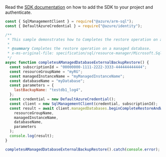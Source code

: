 Read the [SDK documentation](https://github.com/Azure/azure-sdk-for-js/blob/%40azure%2Farm-sql_9.0.1/sdk/sql/arm-sql/README.md) on how to add the SDK to your project and authenticate.

```javascript
const { SqlManagementClient } = require("@azure/arm-sql");
const { DefaultAzureCredential } = require("@azure/identity");

/**
 * This sample demonstrates how to Completes the restore operation on a managed database.
 *
 * @summary Completes the restore operation on a managed database.
 * x-ms-original-file: specification/sql/resource-manager/Microsoft.Sql/preview/2020-11-01-preview/examples/ManagedDatabaseCompleteExternalRestore.json
 */
async function completesAManagedDatabaseExternalBackupRestore() {
  const subscriptionId = "00000000-1111-2222-3333-444444444444";
  const resourceGroupName = "myRG";
  const managedInstanceName = "myManagedInstanceName";
  const databaseName = "myDatabase";
  const parameters = {
    lastBackupName: "testdb1_log4",
  };
  const credential = new DefaultAzureCredential();
  const client = new SqlManagementClient(credential, subscriptionId);
  const result = await client.managedDatabases.beginCompleteRestoreAndWait(
    resourceGroupName,
    managedInstanceName,
    databaseName,
    parameters
  );
  console.log(result);
}

completesAManagedDatabaseExternalBackupRestore().catch(console.error);
```
